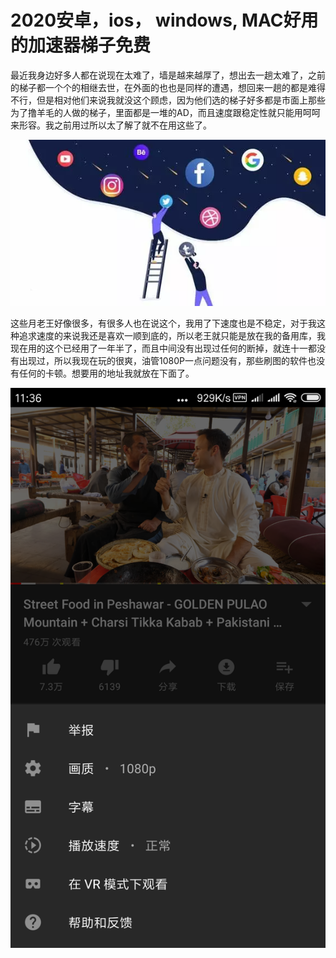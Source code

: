 # 2020安卓，ios， windows, MAC好用的加速器梯子免费 

最近我身边好多人都在说现在太难了，墙是越来越厚了，想出去一趟太难了，之前的梯子都一个个的相继去世，在外面的也也是同样的遭遇，想回来一趟的都是难得不行，但是相对他们来说我就没这个顾虑，因为他们选的梯子好多都是市面上那些为了撸羊毛的人做的梯子，里面都是一堆的AD，而且速度跟稳定性就只能用呵呵来形容。我之前用过所以太了解了就不在用这些了。

![image](https://github.com/lllgggsss/fanqiang/blob/main/20045576-a8ff92c25e559bab.png)

这些月老王好像很多，有很多人也在说这个，我用了下速度也是不稳定，对于我这种追求速度的来说我还是喜欢一顺到底的，所以老王就只能是放在我的备用库，我现在用的这个已经用了一年半了，而且中间没有出现过任何的断掉，就连十一都没有出现过，所以我现在玩的很爽，油管1080P一点问题没有，那些刷图的软件也没有任何的卡顿。想要用的地址我就放在下面了。

![image](https://github.com/lllgggsss/fanqiang/blob/main/19150300-e2960576090a1bd6.png)

